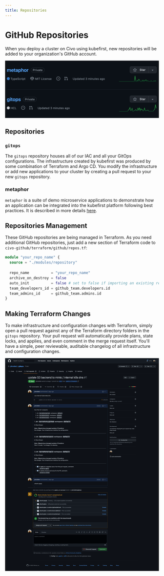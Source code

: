 ```yaml
---
title: Repositories
---
```


# GitHub Repositories

When you deploy a cluster on Civo using kubefirst, new repositories will be added to your organization's GitHub account.

![GitHub repositories](../../../img/common/github/repositories.png)

## Repositories

### `gitops`

The `gitops` repository houses all of our IAC and all your GitOps configurations. The infrastructure created by kubefirst was produced by some combination of Terraform and Argo CD. You modify the infrastructure or add new applications to your cluster by creating a pull request to your new `gitops` repository.

### metaphor

`metaphor` is a suite of demo microservice applications to demonstrate how an application can be integrated into the kubefirst platform following best practices. It is described in more details [here](@site/docs/common/metaphor.mdx).

## Repositories Management

These GitHub repositories are being managed in Terraform. As you need additional GitHub repositories, just add a new section of Terraform code to `civo-github/terraform/github/repos.tf`:

```terraform
module "your_repo_name" {
  source = "./modules/repository"

  repo_name          = "your_repo_name"
  archive_on_destroy = false
  auto_init          = false # set to false if importing an existing repository
  team_developers_id = github_team.developers.id
  team_admins_id     = github_team.admins.id
}
```

## Making Terraform Changes

To make infrastructure and configuration changes with Terraform, simply open a pull request against any of the Terraform directory folders in the `gitops` repository. Your pull request will automatically provide plans, state locks, and applies, and even comment in the merge request itself. You'll have a simple, peer reviewable, auditable changelog of all infrastructure and configuration changes.

![Atlantis GitHub](../../../img/common/github/atlantis.png)

